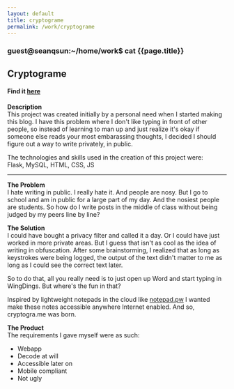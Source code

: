 ```yaml
---
layout: default
title: cryptograme
permalink: /work/cryptograme
---
```


### guest@seanqsun:~/home/work$ cat {{page.title}} 

## Cryptograme

#### Find it <a class="link1" href="http://cryptogra.me">here</a>

**Description**  
This project was created initially by a personal need when I started making this blog. I have this problem where I don't like typing in front of other people, so instead of learning to man up and just realize it's okay if someone else reads your most embarassing thoughts, I decided I should figure out a way to write privately, in public.

The technologies and skills used in the creation of this project were:  
Flask, MySQL, HTML, CSS, JS

<hr>

**The Problem**  
I hate writing in public. I really hate it. And people are nosy.
But I go to school and am in public for a large part of my day. And the nosiest people are students. So how do I write posts in the middle of class without being judged by my peers line by line?

**The Solution**  
I could have bought a privacy filter and called it a day. Or I could have just worked in more private areas. But I guess that isn't as cool as the idea of writing in obfuscation. After some brainstorming, I realized that as long as keystrokes were being logged, the output of the text didn't matter to me as long as I could see the correct text later.  

So to do that, all you really need is to just open up Word and start typing in WingDings. But where's the fun in that?

Inspired by lightweight notepads in the cloud like <a class="link1" href="http://notepad.pw">notepad.pw</a> I wanted make these notes accessible anywhere Internet enabled. And so, cryptogra.me was born. 

**The Product**  
The requirements I gave myself were as such:  
* Webapp
* Decode at will
* Accessible later on
* Mobile compliant
* Not ugly
